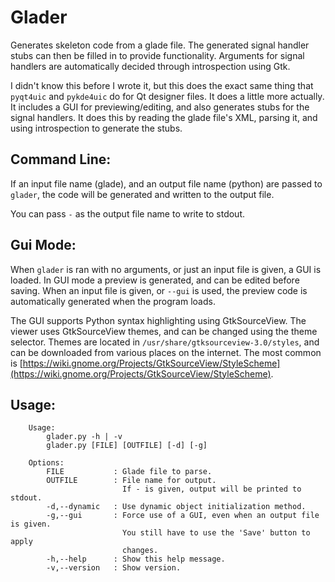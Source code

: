 Glader
======

Generates skeleton code from a glade file. The generated signal handler stubs
can then be filled in to provide functionality. Arguments for signal handlers
are automatically decided through introspection using Gtk.

I didn't know this before I wrote it, but this does the exact same thing that
`pyqt4uic` and `pykde4uic` do for Qt designer files. It does a little more
actually. It includes a GUI for previewing/editing, and also generates stubs
for the signal handlers. It does this by reading the glade file's XML,
parsing it, and using introspection to generate the stubs.

Command Line:
-------------

If an input file name (glade), and an output file name (python) are passed to
`glader`, the code will be generated and written to the output file.

You can pass `-` as the output file name to write to stdout.


Gui Mode:
---------

When `glader` is ran with no arguments, or just an input file is given, a GUI
is loaded. In GUI mode a preview is generated, and can be edited before saving.
When an input file is given, or `--gui` is used, the preview code is
automatically generated when the program loads.

The GUI supports Python syntax highlighting using GtkSourceView. The viewer
uses GtkSourceView themes, and can be changed using the theme selector.
Themes are located in `/usr/share/gtksourceview-3.0/styles`, and can be
downloaded from various places on the internet. The most common is
[https://wiki.gnome.org/Projects/GtkSourceView/StyleScheme](https://wiki.gnome.org/Projects/GtkSourceView/StyleScheme).

Usage:
------

```
    Usage:
        glader.py -h | -v
        glader.py [FILE] [OUTFILE] [-d] [-g]

    Options:
        FILE           : Glade file to parse.
        OUTFILE        : File name for output.
                         If - is given, output will be printed to stdout.
        -d,--dynamic   : Use dynamic object initialization method.
        -g,--gui       : Force use of a GUI, even when an output file is given.
                         You still have to use the 'Save' button to apply
                         changes.
        -h,--help      : Show this help message.
        -v,--version   : Show version.
```
